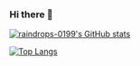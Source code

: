 ### Hi there 👋

<!--
**raindrops-0199/raindrops-0199** is a ✨ _special_ ✨ repository because its `README.md` (this file) appears on your GitHub profile.

Here are some ideas to get you started:

- 🔭 I’m currently working on ...
- 🌱 I’m currently learning ...
- 👯 I’m looking to collaborate on ...
- 🤔 I’m looking for help with ...
- 💬 Ask me about ...
- 📫 How to reach me: ...
- 😄 Pronouns: ...
- ⚡ Fun fact: ..
-->
 
 [![raindrops-0199's GitHub stats](https://github-readme-stats.vercel.app/api?username=raindrops-0199&theme=transparent)](https://github.com/anuraghazra/github-readme-stats)
 
 [![Top Langs](https://github-readme-stats.vercel.app/api/top-langs/?username=raindrops-0199&theme=transparent)](https://github.com/anuraghazra/github-readme-stats)
